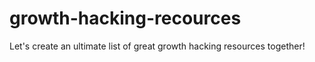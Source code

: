 # growth-hacking-recources
Let's create an ultimate list of great growth hacking resources together!
